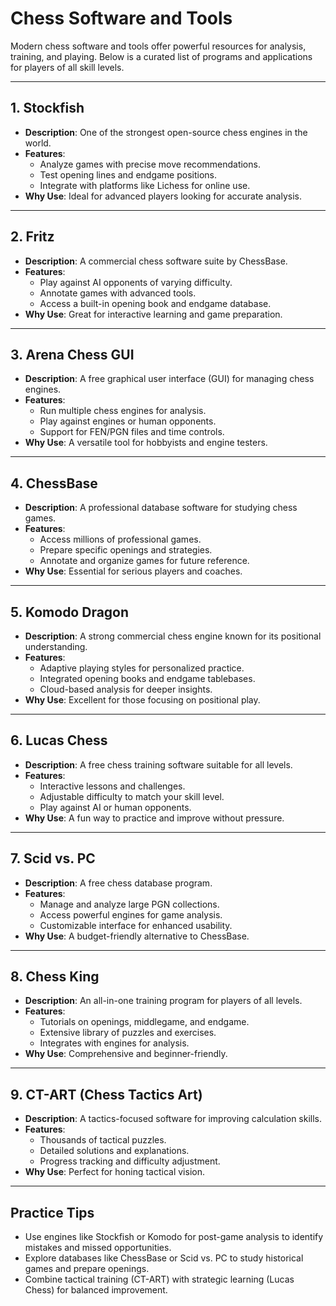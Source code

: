 # Chess Software and Tools

Modern chess software and tools offer powerful resources for analysis, training, and playing. Below is a curated list of programs and applications for players of all skill levels.

---

## 1. **Stockfish**
- **Description**: One of the strongest open-source chess engines in the world.
- **Features**:
  - Analyze games with precise move recommendations.
  - Test opening lines and endgame positions.
  - Integrate with platforms like Lichess for online use.
- **Why Use**: Ideal for advanced players looking for accurate analysis.

---

## 2. **Fritz**
- **Description**: A commercial chess software suite by ChessBase.
- **Features**:
  - Play against AI opponents of varying difficulty.
  - Annotate games with advanced tools.
  - Access a built-in opening book and endgame database.
- **Why Use**: Great for interactive learning and game preparation.

---

## 3. **Arena Chess GUI**
- **Description**: A free graphical user interface (GUI) for managing chess engines.
- **Features**:
  - Run multiple chess engines for analysis.
  - Play against engines or human opponents.
  - Support for FEN/PGN files and time controls.
- **Why Use**: A versatile tool for hobbyists and engine testers.

---

## 4. **ChessBase**
- **Description**: A professional database software for studying chess games.
- **Features**:
  - Access millions of professional games.
  - Prepare specific openings and strategies.
  - Annotate and organize games for future reference.
- **Why Use**: Essential for serious players and coaches.

---

## 5. **Komodo Dragon**
- **Description**: A strong commercial chess engine known for its positional understanding.
- **Features**:
  - Adaptive playing styles for personalized practice.
  - Integrated opening books and endgame tablebases.
  - Cloud-based analysis for deeper insights.
- **Why Use**: Excellent for those focusing on positional play.

---

## 6. **Lucas Chess**
- **Description**: A free chess training software suitable for all levels.
- **Features**:
  - Interactive lessons and challenges.
  - Adjustable difficulty to match your skill level.
  - Play against AI or human opponents.
- **Why Use**: A fun way to practice and improve without pressure.

---

## 7. **Scid vs. PC**
- **Description**: A free chess database program.
- **Features**:
  - Manage and analyze large PGN collections.
  - Access powerful engines for game analysis.
  - Customizable interface for enhanced usability.
- **Why Use**: A budget-friendly alternative to ChessBase.

---

## 8. **Chess King**
- **Description**: An all-in-one training program for players of all levels.
- **Features**:
  - Tutorials on openings, middlegame, and endgame.
  - Extensive library of puzzles and exercises.
  - Integrates with engines for analysis.
- **Why Use**: Comprehensive and beginner-friendly.

---

## 9. **CT-ART (Chess Tactics Art)**
- **Description**: A tactics-focused software for improving calculation skills.
- **Features**:
  - Thousands of tactical puzzles.
  - Detailed solutions and explanations.
  - Progress tracking and difficulty adjustment.
- **Why Use**: Perfect for honing tactical vision.

---

## Practice Tips
- Use engines like Stockfish or Komodo for post-game analysis to identify mistakes and missed opportunities.
- Explore databases like ChessBase or Scid vs. PC to study historical games and prepare openings.
- Combine tactical training (CT-ART) with strategic learning (Lucas Chess) for balanced improvement.
